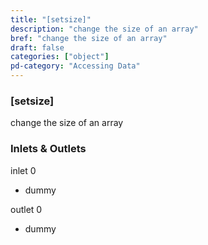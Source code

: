 ```yaml
---
title: "[setsize]"
description: "change the size of an array"
bref: "change the size of an array"
draft: false
categories: ["object"]
pd-category: "Accessing Data"
---
```


### [setsize]

change the size of an array

### Inlets & Outlets

inlet 0

 - dummy

outlet 0

 - dummy
 
